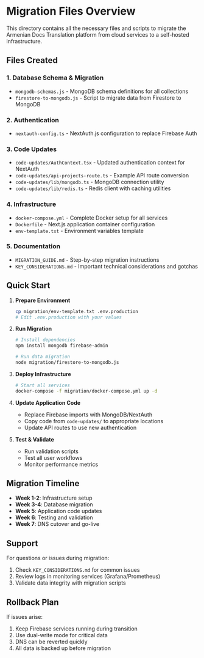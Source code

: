# Migration Files Overview

This directory contains all the necessary files and scripts to migrate the Armenian Docs Translation platform from cloud services to a self-hosted infrastructure.

## Files Created

### 1. **Database Schema & Migration**
- `mongodb-schemas.js` - MongoDB schema definitions for all collections
- `firestore-to-mongodb.js` - Script to migrate data from Firestore to MongoDB

### 2. **Authentication**
- `nextauth-config.ts` - NextAuth.js configuration to replace Firebase Auth

### 3. **Code Updates**
- `code-updates/AuthContext.tsx` - Updated authentication context for NextAuth
- `code-updates/api-projects-route.ts` - Example API route conversion
- `code-updates/lib/mongodb.ts` - MongoDB connection utility
- `code-updates/lib/redis.ts` - Redis client with caching utilities

### 4. **Infrastructure**
- `docker-compose.yml` - Complete Docker setup for all services
- `Dockerfile` - Next.js application container configuration
- `env-template.txt` - Environment variables template

### 5. **Documentation**
- `MIGRATION_GUIDE.md` - Step-by-step migration instructions
- `KEY_CONSIDERATIONS.md` - Important technical considerations and gotchas

## Quick Start

1. **Prepare Environment**
   ```bash
   cp migration/env-template.txt .env.production
   # Edit .env.production with your values
   ```

2. **Run Migration**
   ```bash
   # Install dependencies
   npm install mongodb firebase-admin
   
   # Run data migration
   node migration/firestore-to-mongodb.js
   ```

3. **Deploy Infrastructure**
   ```bash
   # Start all services
   docker-compose -f migration/docker-compose.yml up -d
   ```

4. **Update Application Code**
   - Replace Firebase imports with MongoDB/NextAuth
   - Copy code from `code-updates/` to appropriate locations
   - Update API routes to use new authentication

5. **Test & Validate**
   - Run validation scripts
   - Test all user workflows
   - Monitor performance metrics

## Migration Timeline

- **Week 1-2**: Infrastructure setup
- **Week 3-4**: Database migration
- **Week 5**: Application code updates
- **Week 6**: Testing and validation
- **Week 7**: DNS cutover and go-live

## Support

For questions or issues during migration:
1. Check `KEY_CONSIDERATIONS.md` for common issues
2. Review logs in monitoring services (Grafana/Prometheus)
3. Validate data integrity with migration scripts

## Rollback Plan

If issues arise:
1. Keep Firebase services running during transition
2. Use dual-write mode for critical data
3. DNS can be reverted quickly
4. All data is backed up before migration